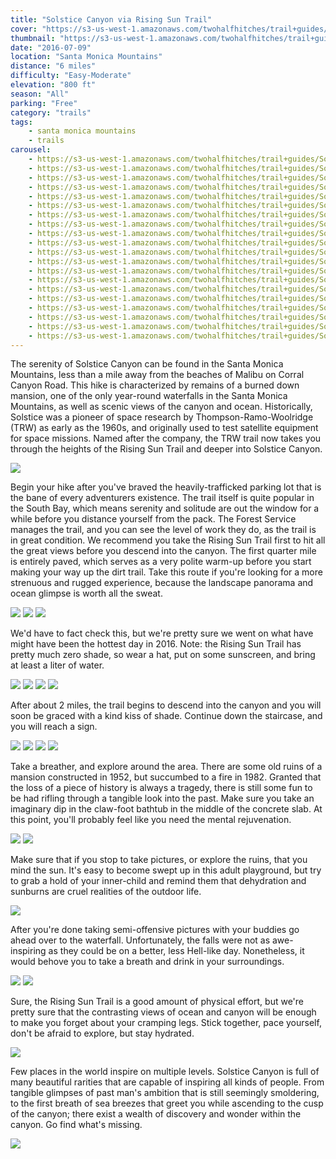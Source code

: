 ```yaml
---
title: "Solstice Canyon via Rising Sun Trail"
cover: "https://s3-us-west-1.amazonaws.com/twohalfhitches/trail+guides/Solstice+Canyon/5J8A8451.jpg"
thumbnail: "https://s3-us-west-1.amazonaws.com/twohalfhitches/trail+guides/Solstice+Canyon/thumbnail.jpeg"
date: "2016-07-09"
location: "Santa Monica Mountains"
distance: "6 miles"
difficulty: "Easy-Moderate"
elevation: "800 ft"
season: "All"
parking: "Free"
category: "trails"
tags:
    - santa monica mountains
    - trails
carousel:
    - https://s3-us-west-1.amazonaws.com/twohalfhitches/trail+guides/Solstice+Canyon/5J8A8386.jpg
    - https://s3-us-west-1.amazonaws.com/twohalfhitches/trail+guides/Solstice+Canyon/5J8A8390.jpg
    - https://s3-us-west-1.amazonaws.com/twohalfhitches/trail+guides/Solstice+Canyon/5J8A8398.jpg
    - https://s3-us-west-1.amazonaws.com/twohalfhitches/trail+guides/Solstice+Canyon/5J8A8408.jpg
    - https://s3-us-west-1.amazonaws.com/twohalfhitches/trail+guides/Solstice+Canyon/5J8A8416.jpg
    - https://s3-us-west-1.amazonaws.com/twohalfhitches/trail+guides/Solstice+Canyon/5J8A8419.jpg
    - https://s3-us-west-1.amazonaws.com/twohalfhitches/trail+guides/Solstice+Canyon/5J8A8425.jpg
    - https://s3-us-west-1.amazonaws.com/twohalfhitches/trail+guides/Solstice+Canyon/5J8A8439.jpg
    - https://s3-us-west-1.amazonaws.com/twohalfhitches/trail+guides/Solstice+Canyon/5J8A8440.jpg
    - https://s3-us-west-1.amazonaws.com/twohalfhitches/trail+guides/Solstice+Canyon/5J8A8443.jpg
    - https://s3-us-west-1.amazonaws.com/twohalfhitches/trail+guides/Solstice+Canyon/5J8A8445.jpg
    - https://s3-us-west-1.amazonaws.com/twohalfhitches/trail+guides/Solstice+Canyon/5J8A8449.jpg
    - https://s3-us-west-1.amazonaws.com/twohalfhitches/trail+guides/Solstice+Canyon/5J8A8468.jpg
    - https://s3-us-west-1.amazonaws.com/twohalfhitches/trail+guides/Solstice+Canyon/5J8A8470.jpg
    - https://s3-us-west-1.amazonaws.com/twohalfhitches/trail+guides/Solstice+Canyon/5J8A8473.jpg
    - https://s3-us-west-1.amazonaws.com/twohalfhitches/trail+guides/Solstice+Canyon/5J8A8474.jpg
    - https://s3-us-west-1.amazonaws.com/twohalfhitches/trail+guides/Solstice+Canyon/5J8A8482.jpg
    - https://s3-us-west-1.amazonaws.com/twohalfhitches/trail+guides/Solstice+Canyon/5J8A8483.jpg
    - https://s3-us-west-1.amazonaws.com/twohalfhitches/trail+guides/Solstice+Canyon/5J8A8485.jpg
    - https://s3-us-west-1.amazonaws.com/twohalfhitches/trail+guides/Solstice+Canyon/5J8A8495.jpg
---
```


The serenity of Solstice Canyon can be found in the Santa Monica Mountains, less than a mile away from the beaches of Malibu on Corral Canyon Road. This hike is characterized by remains of a burned down mansion, one of the only year-round waterfalls in the Santa Monica Mountains, as well as scenic views of the canyon and ocean. Historically, Solstice was a pioneer of space research by Thompson-Ramo-Woolridge (TRW) as early as the 1960s, and originally used to test satellite equipment for space missions. Named after the company, the TRW trail now takes you through the heights of the Rising Sun Trail and deeper into Solstice Canyon.

![](https://s3-us-west-1.amazonaws.com/twohalfhitches/trail+guides/Solstice+Canyon/5J8A8502.jpg)

Begin your hike after you've braved the heavily-trafficked parking lot that is the bane of every adventurers existence. The trail itself is quite popular in the South Bay, which means serenity and solitude are out the window for a while before you distance yourself from the pack. The Forest Service manages the trail, and you can see the level of work they do, as the trail is in great condition. We recommend you take the Rising Sun Trail first to hit all the great views before you descend into the canyon. The first quarter mile is entirely paved, which serves as a very polite warm-up before you start making your way up the dirt trail. Take this route if you're looking for a more strenuous and rugged experience, because the landscape panorama and ocean glimpse is worth all the sweat.

![](https://s3-us-west-1.amazonaws.com/twohalfhitches/trail+guides/Solstice+Canyon/5J8A8378.jpg)
![](https://s3-us-west-1.amazonaws.com/twohalfhitches/trail+guides/Solstice+Canyon/5J8A8391.jpg)
![](https://s3-us-west-1.amazonaws.com/twohalfhitches/trail+guides/Solstice+Canyon/5J8A8402.jpg)

We'd have to fact check this, but we're pretty sure we went on what have might have been the hottest day in 2016. Note: the Rising Sun Trail has pretty much zero shade, so wear a hat, put on some sunscreen, and bring at least a liter of water.

![](https://s3-us-west-1.amazonaws.com/twohalfhitches/trail+guides/Solstice+Canyon/5J8A8412.jpg)
![](https://s3-us-west-1.amazonaws.com/twohalfhitches/trail+guides/Solstice+Canyon/5J8A8428.jpg)
![](https://s3-us-west-1.amazonaws.com/twohalfhitches/trail+guides/Solstice+Canyon/5J8A8453.jpg)
![](https://s3-us-west-1.amazonaws.com/twohalfhitches/trail+guides/Solstice+Canyon/5J8A8455.jpg)

After about 2 miles, the trail begins to descend into the canyon and you will soon be graced with a kind kiss of shade. Continue down the staircase, and you will reach a sign. 

![](https://s3-us-west-1.amazonaws.com/twohalfhitches/trail+guides/Solstice+Canyon/5J8A8456.jpg)
![](https://s3-us-west-1.amazonaws.com/twohalfhitches/trail+guides/Solstice+Canyon/5J8A8463.jpg)
![](https://s3-us-west-1.amazonaws.com/twohalfhitches/trail+guides/Solstice+Canyon/5J8A8467.jpg)
![](https://s3-us-west-1.amazonaws.com/twohalfhitches/trail+guides/Solstice+Canyon/5J8A8465.jpg)

Take a breather, and explore around the area. There are some old ruins of a mansion constructed in 1952, but succumbed to a fire in 1982. Granted that the loss of a piece of history is always a tragedy, there is still some fun to be had rifling through a tangible look into the past. Make sure you take an imaginary dip in the claw-foot bathtub in the middle of the concrete slab. At this point, you'll probably feel like you need the mental rejuvenation.  

![](https://s3-us-west-1.amazonaws.com/twohalfhitches/trail+guides/Solstice+Canyon/5J8A8471.jpg)
![](https://s3-us-west-1.amazonaws.com/twohalfhitches/trail+guides/Solstice+Canyon/5J8A8476.jpg)

Make sure that if you stop to take pictures, or explore the ruins, that you mind the sun. It's easy to become swept up in this adult playground, but try to grab a hold of your inner-child and remind them that dehydration and sunburns are cruel realities of the outdoor life. 

![](https://s3-us-west-1.amazonaws.com/twohalfhitches/trail+guides/Solstice+Canyon/5J8A8478.jpg)

After you're done taking semi-offensive pictures with your buddies go ahead over to the waterfall. Unfortunately, the falls were not as awe-inspiring as they could be on a better, less Hell-like day. Nonetheless, it would behove you to take a breath and drink in your surroundings.

![](https://s3-us-west-1.amazonaws.com/twohalfhitches/trail+guides/Solstice+Canyon/5J8A8489.jpg)
![](https://s3-us-west-1.amazonaws.com/twohalfhitches/trail+guides/Solstice+Canyon/5J8A8491.jpg)

Sure, the Rising Sun Trail is a good amount of physical effort, but we're pretty sure that the contrasting views of ocean and canyon will be enough to make you forget about your cramping legs. Stick together, pace yourself, don't be afraid to explore, but stay hydrated. 

![](https://s3-us-west-1.amazonaws.com/twohalfhitches/trail+guides/Solstice+Canyon/5J8A8498.jpg)

Few places in the world inspire on multiple levels. Solstice Canyon is full of many beautiful rarities that are capable of inspiring all kinds of people. From tangible glimpses of past man's ambition that is still seemingly smoldering, to the first breath of sea breezes that greet you while ascending to the cusp of the canyon; there exist a wealth of discovery and wonder within the canyon. Go find what's missing.

![](https://s3-us-west-1.amazonaws.com/twohalfhitches/trail+guides/Solstice+Canyon/5J8A8444.jpg)
